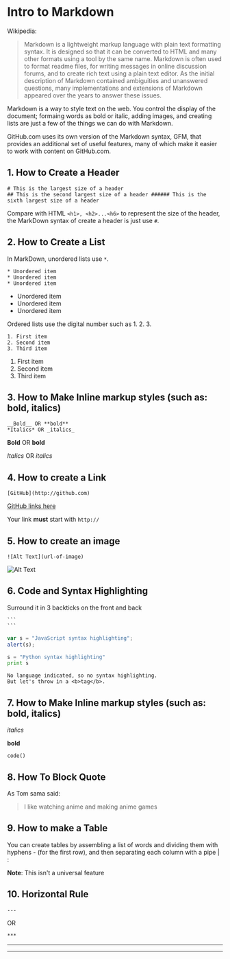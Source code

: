 # Intro to Markdown
Wikipedia:
>Markdown is a lightweight markup language with plain text formatting syntax. It is designed so that it can be converted to HTML and many other formats using a tool by the same name. Markdown is often used to format readme files, for writing messages in online discussion forums, and to create rich text using a plain text editor. As the initial description of Markdown contained ambiguities and unanswered questions, many implementations and extensions of Markdown appeared over the years to answer these issues.

Markdown is a way to style text on the web. You control the display of the document; formaing words as bold or italic, adding images, and creating lists are just a few of the things we can do with Markdown.

GitHub.com uses its own version of the Markdown syntax, GFM, that provides an additional set of useful features, many of which make it easier to work with content on GitHub.com.

## 1. How to Create a Header
```
# This is the largest size of a header
## This is the second largest size of a header ###### This is the sixth largest size of a header
```
Compare with HTML ```<h1>, <h2>...<h6>``` to represent the size of the header, the MarkDown syntax of create a header is just use `#`.



## 2. How to Create a List

In MarkDown, unordered lists use `*`.
```
* Unordered item
* Unordered item
* Unordered item
```
* Unordered item
* Unordered item
* Unordered item

Ordered lists use the digital number such as 1. 2. 3.

```
1. First item
2. Second item
3. Third item
```
1. First item
2. Second item
3. Third item

## 3. How to Make Inline markup styles (such as: bold, italics)

```
__Bold__ OR **bold**
*Italics* OR _italics_
```

__Bold__ OR **bold**  

*Italics* OR _italics_

## 4. How to create a Link

```
[GitHub](http://github.com)
```

[GitHub links here](http://github.com)

Your link __must__ start with `http://`

## 5. How to create an image
```
![Alt Text](url-of-image)
```
![Alt Text](https://encrypted-tbn0.gstatic.com/images?q=tbn:ANd9GcT8dGert7Q2Sl8RMOIoelQA_RtFxC0jrsevsgk24k7G3Hdg84zS)

## 6. Code and Syntax Highlighting

Surround it in 3 backticks on the front and back

    ```
    ```

``` javascript
var s = "JavaScript syntax highlighting";
alert(s);
```
 
``` python
s = "Python syntax highlighting"
print s
```
 
```
No language indicated, so no syntax highlighting. 
But let's throw in a <b>tag</b>.
```

## 7. How to Make Inline markup styles (such as: bold, italics)
_italics_

**bold**

`code()`

## 8. How To Block Quote

As Tom sama said:
> I like watching anime and making anime games

## 9. How to make a Table

You can create tables by assembling a list of words and dividing them with hyphens - (for the first row), and then separating each column with a pipe | :

**Note**: This isn't a universal feature

## 10. Horizontal Rule

```
---
```

OR

```
***
```

---
***

